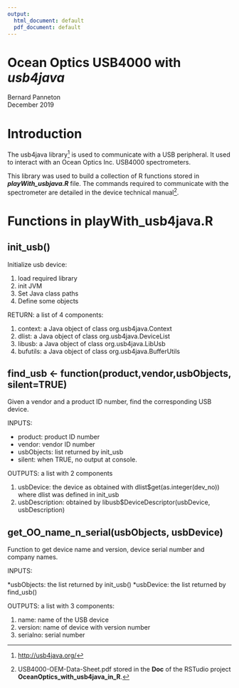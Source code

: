 ```yaml
---
output:
  html_document: default
  pdf_document: default
---
```

# Ocean Optics USB4000 with __*usb4java*__
  
Bernard Panneton  
December 2019  


# Introduction

The usb4java library[^1] is used to communicate with a USB peripheral. It used to interact with an Ocean Optics Inc. USB4000
spectrometers.  

This library was used to build a collection of R functions stored in __*playWith_usbjava.R*__ file. The commands required to 
communicate with the spectrometer are detailed in the device technical manual[^2].  

[^1]: http://usb4java.org/  
[^2]: USB4000-OEM-Data-Sheet.pdf stored in the __Doc__ of the RSTudio project __OceanOptics_with_usb4java_in_R__.  

# Functions in playWith_usb4java.R

## init_usb()  
Initialize usb device:   

1. load required library  
2. init JVM  
3. Set Java class paths  
4. Define some objects  

RETURN: a list of 4 components:  
   
 1. context: a Java object of class org.usb4java.Context  
 2. dlist: a Java object of class org.usb4java.DeviceList  
 3. libusb: a Java object of class org.usb4java.LibUsb  
 4. bufutils: a Java object of class org.usb4java.BufferUtils  

## find_usb <- function(product,vendor,usbObjects, silent=TRUE)  
Given a vendor and a product ID number, find the corresponding
USB device.  

INPUTS:

* product: product ID number  
* vendor: vendor ID number  
* usbObjects: list returned by init_usb
* silent: when TRUE, no output at console.  
  
OUTPUTS: a list with 2 components

1. usbDevice: the device as obtained with dlist$get(as.integer(dev_no))
   where dlist was defined in init_usb
2. usbDescription: obtained by libusb$DeviceDescriptor(usbDevice, usbDescription)  

## get_OO_name_n_serial(usbObjects, usbDevice)  
Function to get device name and version, device serial number and company names.  

INPUTS:  

*usbObjects: the list returned by init_usb()
*usbDevice:  the list returned by find_usb()  

OUTPUTS:  a list with 3 components:  

1. name: name of the USB device
2. version: name of device with version number  
3. serialno: serial number
